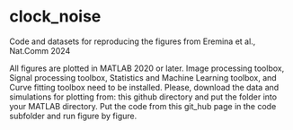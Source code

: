 # clock_noise
Code and datasets for reproducing the figures from Eremina et al., Nat.Comm 2024

All figures are plotted in MATLAB 2020 or later. Image processing toolbox, Signal processing toolbox, Statistics and Machine Learning toolbox, and Curve fitting toolbox need to be installed.
Please, download the data and simulations for plotting from: this github directory and put the folder into your MATLAB directory. Put the code from this git_hub page in the code subfolder and run figure by figure.
